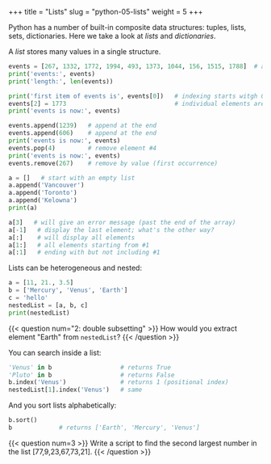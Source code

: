 +++
title = "Lists"
slug = "python-05-lists"
weight = 5
+++

Python has a number of built-in composite data structures: tuples, lists, sets, dictionaries. Here we take a
look at *lists* and *dictionaries*.

A *list* stores many values in a single structure.

```py
events = [267, 1332, 1772, 1994, 493, 1373, 1044, 156, 1515, 1788]  # array of years
print('events:', events)
print('length:', len(events))
```

```py
print('first item of events is', events[0])   # indexing starts witgh 0
events[2] = 1773                              # individual elements are mutable
print('events is now:', events)
```

```py
events.append(1239)   # append at the end
events.append(606)    # append at the end
print('events is now:', events)
events.pop(4)         # remove element #4
print('events is now:', events)
events.remove(267)    # remove by value (first occurrence)
```

```py
a = []   # start with an empty list
a.append('Vancouver')
a.append('Toronto')
a.append('Kelowna')
print(a)
```

```py
a[3]   # will give an error message (past the end of the array)
a[-1]   # display the last element; what's the other way?
a[:]    # will display all elements
a[1:]   # all elements starting from #1
a[:1]   # ending with but not including #1
```

Lists can be heterogeneous and nested:

```py
a = [11, 21., 3.5]
b = ['Mercury', 'Venus', 'Earth']
c = 'hello'
nestedList = [a, b, c]
print(nestedList)
```

{{< question num="2: double subsetting" >}}
How would you extract element "Earth" from `nestedList`?
{{< /question >}}

You can search inside a list:

```py
'Venus' in b                   # returns True
'Pluto' in b                   # returns False
b.index('Venus')               # returns 1 (positional index)
nestedList[1].index('Venus')   # same
```

And you sort lists alphabetically:

```py
b.sort()
b             # returns ['Earth', 'Mercury', 'Venus']
```

{{< question num=3 >}}
Write a script to find the second largest number in the list [77,9,23,67,73,21].
{{< /question >}}

<!-- ```py -->
<!-- a = [77, 9, 23, 67, 73, 21] -->
<!-- a.sort(); a[-2]                    # should print 73 -->
<!-- a.sort(reverse=True); a[1]         # should print 73 -->
<!-- sorted(a)[-2]                      # should print 73 -->
<!-- ``` -->
